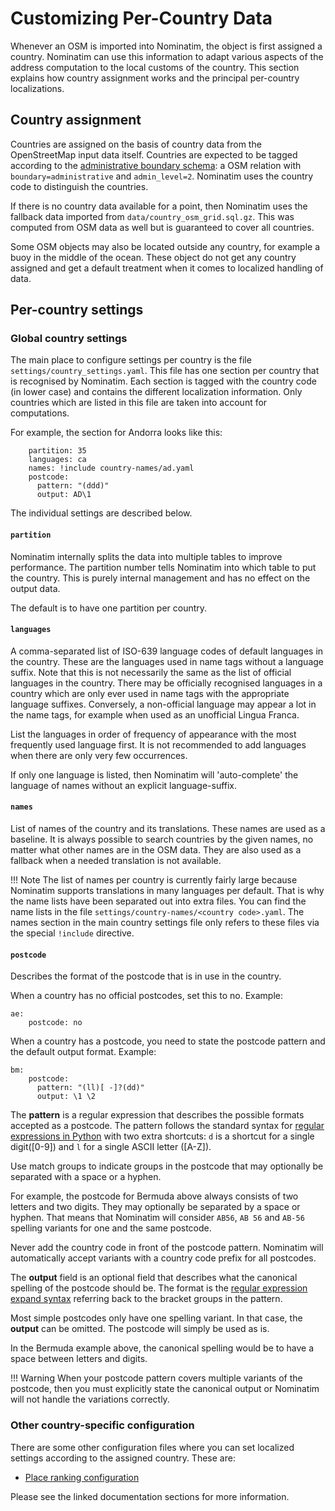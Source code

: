 # Customizing Per-Country Data

Whenever an OSM is imported into Nominatim, the object is first assigned
a country. Nominatim can use this information to adapt various aspects of
the address computation to the local customs of the country. This section
explains how country assignment works and the principal per-country
localizations.

## Country assignment

Countries are assigned on the basis of country data from the OpenStreetMap
input data itself. Countries are expected to be tagged according to the
[administrative boundary schema](https://wiki.openstreetmap.org/wiki/Tag:boundary%3Dadministrative):
a OSM relation with `boundary=administrative` and `admin_level=2`. Nominatim
uses the country code to distinguish the countries.

If there is no country data available for a point, then Nominatim uses the
fallback data imported from `data/country_osm_grid.sql.gz`. This was computed
from OSM data as well but is guaranteed to cover all countries.

Some OSM objects may also be located outside any country, for example a buoy
in the middle of the ocean. These object do not get any country assigned and
get a default treatment when it comes to localized handling of data.

## Per-country settings

### Global country settings

The main place to configure settings per country is the file
`settings/country_settings.yaml`. This file has one section per country that
is recognised by Nominatim. Each section is tagged with the country code
(in lower case) and contains the different localization information. Only
countries which are listed in this file are taken into account for computations.

For example, the section for Andorra looks like this:

```
    partition: 35
    languages: ca
    names: !include country-names/ad.yaml
    postcode:
      pattern: "(ddd)"
      output: AD\1
```

The individual settings are described below.

#### `partition`

Nominatim internally splits the data into multiple tables to improve
performance. The partition number tells Nominatim into which table to put
the country. This is purely internal management and has no effect on the
output data.

The default is to have one partition per country.

#### `languages`

A comma-separated list of ISO-639 language codes of default languages in the
country. These are the languages used in name tags without a language suffix.
Note that this is not necessarily the same as the list of official languages
in the country. There may be officially recognised languages in a country
which are only ever used in name tags with the appropriate language suffixes.
Conversely, a non-official language may appear a lot in the name tags, for
example when used as an unofficial Lingua Franca.

List the languages in order of frequency of appearance with the most frequently
used language first. It is not recommended to add languages when there are only
very few occurrences.

If only one language is listed, then Nominatim will 'auto-complete' the
language of names without an explicit language-suffix.

#### `names`

List of names of the country and its translations. These names are used as
a baseline. It is always possible to search countries by the given names, no
matter what other names are in the OSM data. They are also used as a fallback
when a needed translation is not available.

!!! Note
    The list of names per country is currently fairly large because Nominatim
    supports translations in many languages per default. That is why the
    name lists have been separated out into extra files. You can find the
    name lists in the file `settings/country-names/<country code>.yaml`.
    The names section in the main country settings file only refers to these
    files via the special `!include` directive.

#### `postcode`

Describes the format of the postcode that is in use in the country.

When a country has no official postcodes, set this to no. Example:

```
ae:
    postcode: no
```

When a country has a postcode, you need to state the postcode pattern and
the default output format. Example:

```
bm:
    postcode:
      pattern: "(ll)[ -]?(dd)"
      output: \1 \2
```

The **pattern** is a regular expression that describes the possible formats
accepted as a postcode. The pattern follows the standard syntax for
[regular expressions in Python](https://docs.python.org/3/library/re.html#regular-expression-syntax)
with two extra shortcuts: `d` is a shortcut for a single digit([0-9])
and `l` for a single ASCII letter ([A-Z]).

Use match groups to indicate groups in the postcode that may optionally be
separated with a space or a hyphen.

For example, the postcode for Bermuda above always consists of two letters
and two digits. They may optionally be separated by a space or hyphen. That
means that Nominatim will consider `AB56`, `AB 56` and `AB-56` spelling variants
for one and the same postcode.

Never add the country code in front of the postcode pattern. Nominatim will
automatically accept variants with a country code prefix for all postcodes.

The **output** field is an optional field that describes what the canonical
spelling of the postcode should be. The format is the
[regular expression expand syntax](https://docs.python.org/3/library/re.html#re.Match.expand) referring back to the bracket groups in the pattern.

Most simple postcodes only have one spelling variant. In that case, the
**output** can be omitted. The postcode will simply be used as is.

In the Bermuda example above, the canonical spelling would be to have a space
between letters and digits.

!!! Warning
    When your postcode pattern covers multiple variants of the postcode, then
    you must explicitly state the canonical output or Nominatim will not
    handle the variations correctly.

### Other country-specific configuration

There are some other configuration files where you can set localized settings
according to the assigned country. These are:

* [Place ranking configuration](Ranking.md)

Please see the linked documentation sections for more information.
